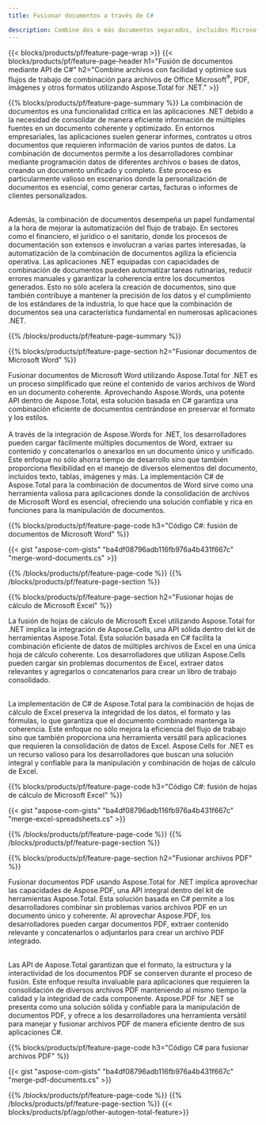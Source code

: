```yaml
---
title: Fusionar documentos a través de C# 

description: Combine dos o más documentos separados, incluidos Microsoft Word, Excel, PowerPoint, PDF e imágenes a través de su aplicación C#. Pruebe los resultados de la fusión en línea a través de la aplicación.
---
```


{{< blocks/products/pf/feature-page-wrap >}}
{{< blocks/products/pf/feature-page-header h1="Fusión de documentos mediante API de C#" h2="Combine archivos con facilidad y optimice sus flujos de trabajo de combinación para archivos de Office Microsoft<sup>&reg;</sup>, PDF, imágenes y otros formatos utilizando Aspose.Total for .NET." >}}

{{% blocks/products/pf/feature-page-summary %}}
La combinación de documentos es una funcionalidad crítica en las aplicaciones .NET debido a la necesidad de consolidar de manera eficiente información de múltiples fuentes en un documento coherente y optimizado. En entornos empresariales, las aplicaciones suelen generar informes, contratos u otros documentos que requieren información de varios puntos de datos. La combinación de documentos permite a los desarrolladores combinar mediante programación datos de diferentes archivos o bases de datos, creando un documento unificado y completo. Este proceso es particularmente valioso en escenarios donde la personalización de documentos es esencial, como generar cartas, facturas o informes de clientes personalizados.<br /><br />

Además, la combinación de documentos desempeña un papel fundamental a la hora de mejorar la automatización del flujo de trabajo. En sectores como el financiero, el jurídico o el sanitario, donde los procesos de documentación son extensos e involucran a varias partes interesadas, la automatización de la combinación de documentos agiliza la eficiencia operativa. Las aplicaciones .NET equipadas con capacidades de combinación de documentos pueden automatizar tareas rutinarias, reducir errores manuales y garantizar la coherencia entre los documentos generados. Esto no sólo acelera la creación de documentos, sino que también contribuye a mantener la precisión de los datos y el cumplimiento de los estándares de la industria, lo que hace que la combinación de documentos sea una característica fundamental en numerosas aplicaciones .NET.

{{% /blocks/products/pf/feature-page-summary  %}}

{{% blocks/products/pf/feature-page-section  h2="Fusionar documentos de Microsoft Word" %}}

Fusionar documentos de Microsoft Word utilizando Aspose.Total for .NET es un proceso simplificado que reúne el contenido de varios archivos de Word en un documento coherente. Aprovechando Aspose.Words, una potente API dentro de Aspose.Total, esta solución basada en C# garantiza una combinación eficiente de documentos centrándose en preservar el formato y los estilos. 
<br /><br />
A través de la integración de Aspose.Words for .NET, los desarrolladores pueden cargar fácilmente múltiples documentos de Word, extraer su contenido y concatenarlos o anexarlos en un documento único y unificado. Este enfoque no sólo ahorra tiempo de desarrollo sino que también proporciona flexibilidad en el manejo de diversos elementos del documento, incluidos texto, tablas, imágenes y más. La implementación C# de Aspose.Total para la combinación de documentos de Word sirve como una herramienta valiosa para aplicaciones donde la consolidación de archivos de Microsoft Word es esencial, ofreciendo una solución confiable y rica en funciones para la manipulación de documentos.


{{% blocks/products/pf/feature-page-code h3="Código C#: fusión de documentos de Microsoft Word" %}}

{{< gist "aspose-com-gists" "ba4df08796adb116fb976a4b431f667c" "merge-word-documents.cs" >}}

{{% /blocks/products/pf/feature-page-code  %}}
{{% /blocks/products/pf/feature-page-section %}}

{{% blocks/products/pf/feature-page-section  h2="Fusionar hojas de cálculo de Microsoft Excel" %}}

La fusión de hojas de cálculo de Microsoft Excel utilizando Aspose.Total for .NET implica la integración de Aspose.Cells, una API sólida dentro del kit de herramientas Aspose.Total. Esta solución basada en C# facilita la combinación eficiente de datos de múltiples archivos de Excel en una única hoja de cálculo coherente. Los desarrolladores que utilizan Aspose.Cells pueden cargar sin problemas documentos de Excel, extraer datos relevantes y agregarlos o concatenarlos para crear un libro de trabajo consolidado. <br /> <br />

La implementación de C# de Aspose.Total para la combinación de hojas de cálculo de Excel preserva la integridad de los datos, el formato y las fórmulas, lo que garantiza que el documento combinado mantenga la coherencia. Este enfoque no sólo mejora la eficiencia del flujo de trabajo sino que también proporciona una herramienta versátil para aplicaciones que requieren la consolidación de datos de Excel. Aspose.Cells for .NET es un recurso valioso para los desarrolladores que buscan una solución integral y confiable para la manipulación y combinación de hojas de cálculo de Excel.


{{% blocks/products/pf/feature-page-code h3="Código C#: fusión de hojas de cálculo de Microsoft Excel" %}}

{{< gist "aspose-com-gists" "ba4df08796adb116fb976a4b431f667c" "merge-excel-spreadsheets.cs" >}}

{{% /blocks/products/pf/feature-page-code  %}}
{{% /blocks/products/pf/feature-page-section %}}


{{% blocks/products/pf/feature-page-section  h2="Fusionar archivos PDF" %}}

Fusionar documentos PDF usando Aspose.Total for .NET implica aprovechar las capacidades de Aspose.PDF, una API integral dentro del kit de herramientas Aspose.Total. Esta solución basada en C# permite a los desarrolladores combinar sin problemas varios archivos PDF en un documento único y coherente. Al aprovechar Aspose.PDF, los desarrolladores pueden cargar documentos PDF, extraer contenido relevante y concatenarlos o adjuntarlos para crear un archivo PDF integrado. <br /><br />

Las API de Aspose.Total garantizan que el formato, la estructura y la interactividad de los documentos PDF se conserven durante el proceso de fusión. Este enfoque resulta invaluable para aplicaciones que requieren la consolidación de diversos archivos PDF manteniendo al mismo tiempo la calidad y la integridad de cada componente. Aspose.PDF for .NET se presenta como una solución sólida y confiable para la manipulación de documentos PDF, y ofrece a los desarrolladores una herramienta versátil para manejar y fusionar archivos PDF de manera eficiente dentro de sus aplicaciones C#. 

{{% blocks/products/pf/feature-page-code h3="Código C# para fusionar archivos PDF" %}}

{{< gist "aspose-com-gists" "ba4df08796adb116fb976a4b431f667c" "merge-pdf-documents.cs" >}}

{{% /blocks/products/pf/feature-page-code  %}}
{{% /blocks/products/pf/feature-page-section %}}
{{< blocks/products/pf/agp/other-autogen-total-feature>}}
